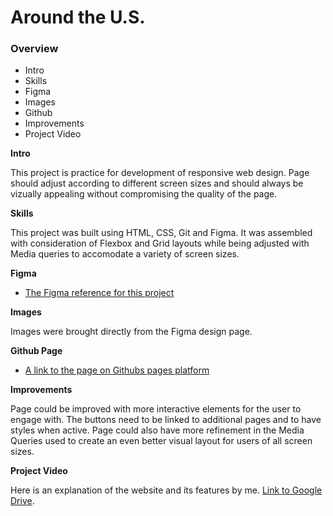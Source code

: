 # Around the U.S.

### Overview

- Intro
- Skills
- Figma
- Images
- Github
- Improvements
- Project Video

**Intro**

This project is practice for development of responsive web design. Page should adjust according to different screen sizes and should always be vizually appealing without compromising the quality of the page.

**Skills**

This project was built using HTML, CSS, Git and Figma. It was assembled with consideration of Flexbox and Grid layouts while being adjusted with Media queries to accomodate a variety of screen sizes.

**Figma**

- [The Figma reference for this project](https://www.figma.com/file/ii4xxsJ0ghevUOcssTlHZv/Sprint-3%3A-Around-the-US?node-id=0%3A1)

**Images**

Images were brought directly from the Figma design page.

**Github Page**

- [A link to the page on Githubs pages platform](https://bree-mass.github.io/se_project_aroundtheus/)

**Improvements**

Page could be improved with more interactive elements for the user to engage with. The buttons need to be linked to additional pages and to have styles when active. Page could also have more refinement in the Media Queries used to create an even better visual layout for users of all screen sizes.

**Project Video**

Here is an explanation of the website and its features by me.
[Link to Google Drive](https://drive.google.com/file/d/1gtYtt3IB_g448QjgUnsCZWrxJZlBqk_h/view?usp=sharing).
